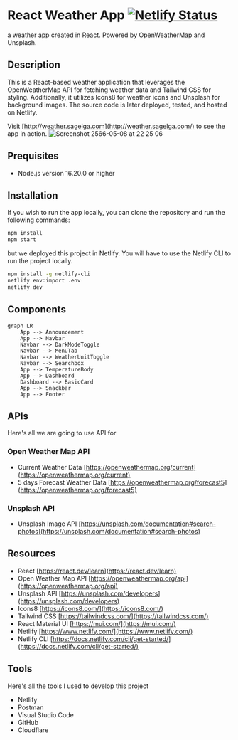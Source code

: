 # React Weather App [![Netlify Status](https://api.netlify.com/api/v1/badges/ee9346dd-9372-4b34-851e-ee7d4f2689d0/deploy-status)](https://app.netlify.com/sites/frabjous-dusk-79cc84/deploys)

a weather app created in React. Powered by OpenWeatherMap and Unsplash.

## Description

This is a React-based weather application that leverages the OpenWeatherMap API for fetching weather data and Tailwind CSS for styling.
Additionally, it utilizes Icons8 for weather icons and Unsplash for background images. The source code is later deployed, tested, and hosted on Netlify.

Visit [http://weather.sagelga.com](http://weather.sagelga.com/) to see the app in action.
![Screenshot 2566-05-08 at 22 25 06](https://user-images.githubusercontent.com/13056824/236864847-c13e7c50-4834-46ee-a0e1-15b6b0b3d22a.png)

## Prequisites

-   Node.js version 16.20.0 or higher

## Installation

If you wish to run the app locally, you can clone the repository and run the following commands:

```bash
npm install
npm start
```

but we deployed this project in Netlify. You will have to use the Netlify CLI to run the project locally.

```bash
npm install -g netlify-cli
netlify env:import .env
netlify dev
```

## Components

```mermaid
graph LR
    App --> Announcement
    App --> Navbar
    Navbar --> DarkModeToggle
    Navbar --> MenuTab
    Navbar --> WeatherUnitToggle
    Navbar --> Searchbox
    App --> TemperatureBody
    App --> Dashboard
    Dashboard --> BasicCard
    App --> Snackbar
    App --> Footer

```

## APIs

Here's all we are going to use API for

### Open Weather Map API

-   Current Weather Data [https://openweathermap.org/current](https://openweathermap.org/current)
-   5 days Forecast Weather Data [https://openweathermap.org/forecast5](https://openweathermap.org/forecast5)

### Unsplash API

-   Unsplash Image API [https://unsplash.com/documentation#search-photos](https://unsplash.com/documentation#search-photos)

## Resources

-   React [https://react.dev/learn](https://react.dev/learn)
-   Open Weather Map API [https://openweathermap.org/api](https://openweathermap.org/api)
-   Unsplash API [https://unsplash.com/developers](https://unsplash.com/developers)
-   Icons8 [https://icons8.com/](https://icons8.com/)
-   Tailwind CSS [https://tailwindcss.com/](https://tailwindcss.com/)
-   React Material UI [https://mui.com/](https://mui.com/)
-   Netlify [https://www.netlify.com/](https://www.netlify.com/)
-   Netlify CLI [https://docs.netlify.com/cli/get-started/](https://docs.netlify.com/cli/get-started/)

## Tools

Here's all the tools I used to develop this project

-   Netlify
-   Postman
-   Visual Studio Code
-   GitHub
-   Cloudflare
